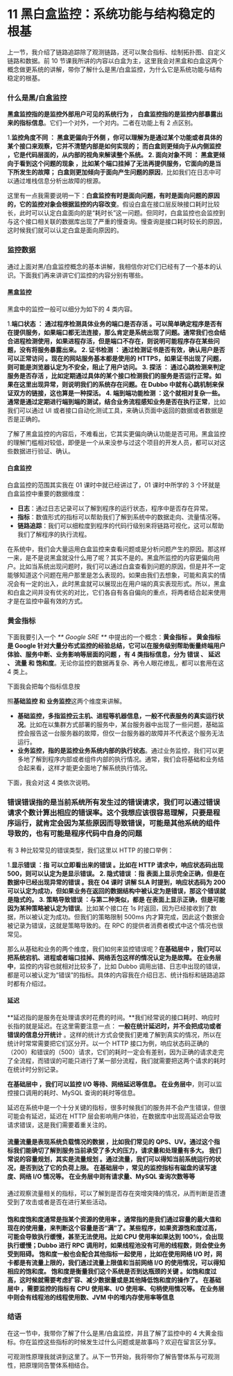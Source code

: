 # 11 黑白盒监控：系统功能与结构稳定的根基

上一节，我介绍了链路追踪除了观测链路，还可以聚合指标、绘制拓扑图、自定义链路和数据。前 10 节课我所讲的内容以白盒为主，这里我会对黑盒和白盒这两个概念做更系统的讲解，带你了解什么是黑/白盒监控，为什么它是系统功能与结构稳定的根基。

### 什么是黑/白盒监控

**黑盒监控指的是监控外部用户可见的系统行为 **，** 白盒监控指的是监控内部暴露出来的指标信息**。它们一个对外，一个对内。二者在功能上有 2 点区别。

1.**监控角度不同 **：** 黑盒更偏向于外侧 **，你可以理解为是通过某个功能或者具体的某个接口来观察，它并不清楚内部是如何实现的；** 而白盒则更倾向于从内侧监控 **，它是代码层面的，从内部的视角来解读整个系统。
2.** 面向对象不同 **：** 黑盒更倾向于看到这个问题的现象 **，比如某个端口挂掉了无法再提供服务，它面向的是当下所发生的故障；** 白盒则更加倾向于面向产生问题的原因**，比如我们在日志中可以通过堆栈信息分析出故障的根源。

这里有一点我需要说明一下：**白盒监控有时是面向问题，有时是面向问题的原因的，它的监控对象会根据监控的内容改变**。假设白盒在接口层反映接口耗时比较长，此时可以认定白盒面向的是“耗时长”这一问题。但同时，白盒监控也会监控到与这个接口相关联的数据库出现了严重的慢查询。慢查询是接口耗时较长的原因，这时候我们就可以认定白盒是面向原因的。

### 监控数据

通过上面对黑/白盒监控概念的基本讲解，我相信你对它们已经有了一个基本的认识。下面我们再来讲讲它们监控的内容分别有哪些。

#### 黑盒监控

黑盒中的监控一般可以细分为如下的 4 类内容。

1.**端口状态 **：** 通过程序检测具体业务的端口是否存活 **。可以简单确定程序是否有在提供服务，如果端口都无法连接，那么肯定是系统出现了问题。通常我们也会结合进程检测使用，如果进程存活，但是端口不存在，则说明可能程序存在某些问题，没有将服务暴露出来。
2.** 证书检测 **：** 通过检测证书是否有效，确认用户是否可以正常访问 **。现在的网站服务基本都是使用的 HTTPS，如果证书出现了问题，则可能是浏览器认定为不安全，阻止了用户访问。
3.** 探活 **：** 通过心跳检测来判定服务是否存活 **，比如定期通过具体的某个接口检测我们的服务是否运行正常。如果在这里出现异常，则说明我们的系统存在问题。在 Dubbo 中就有心跳机制来保证双方的链接，这也算是一种探活。
4.** 端到端功能检测 **：这个就相对复杂一些。** 通常是通过定期进行端到端的测试，结合业务流程感知业务是否在执行正常**，比如我们可以通过 UI 或者接口自动化测试工具，来确认页面中返回的数据或者数据是否是正确的。

了解了黑盒监控的内容后，不难看出，它其实更偏向确认功能是否可用。黑盒监控的理解门槛相对较低，即便是一个从来没参与过这个项目的开发人员，都可以对这些数据进行验证、确认。

#### 白盒监控

白盒监控的范围其实我在 01 课时中就已经讲过了，01 课时中所学的 3 个环就是白盒监控中重要的数据维度：

- **日志**：通过日志记录可以了解到程序的运行状态，程序中是否存在异常。
- **指标**：数值形式的指标可以帮助我们了解到系统中的数据走向、流量情况等。
- **链路追踪**：我们可以细粒度到程序的代码行级别来将链路可视化，这可以帮助我们了解程序的执行流程。

在系统中，我们会大量运用白盒监控来查看问题或是分析问题产生的原因。那这样一来，是不是说黑盒就没什么用了呢？其实不是的。黑盒所监控的内容更偏向用户。比如当系统出现问题时，我们可以通过白盒查看到问题的原因，但是并不一定能够知道这个问题在用户那里是怎么表现的。如果由我们去想象，可能和真实的情况会有一定的出入，此时黑盒就可以展现出在用户端的真实表现形式。所以，黑盒和白盒之间并没有优劣的对比，它们各自有各自偏向的重点，将两者结合起来使用才是在监控中最有效的方式。

### 黄金指标

下面我要引入一个 _\*\* Google SRE \*\*_ 中提出的一个概念：**黄金指标 **。** 黄金指标是 Google 针对大量分布式监控的经验总结，它可以在服务级别帮助衡量终端用户体验、服务中断、业务影响等层面的问题 **，有 4 类指标信息，分为** 错误 **、** 延迟 **、** 流量 **和** 饱和度**。无论你监控的数据再复杂、再令人眼花缭乱，都可以套用在这 4 类上。

下面我会把每个指标信息按

照**基础监控 **和** 业务监控**这两个维度来讲解。

- **基础监控，多指监控云主机、进程等机器信息，一般不代表服务的真实运行状况**。比如在以集群方式部署的服务中，某台服务器中出现了一些问题，基础监控会报告这一台服务器的故障，但仅一台服务器的故障并不代表这个服务无法运行。
- **业务监控，指的是监控业务系统内部的执行状态**。通过业务监控，我们可以更多地了解到程序内部或者组件内部的执行情况。通常，我们会将基础和业务结合起来看，这样才能更全面地了解系统执行情况。

下面，我会对这 4 类依次说明。

### 错误**错误指的是当前系统所有发生过的错误请求**，我们可以通过错误请求个数计算出相应的错误率。这个我想应该很容易理解，只要是程序运行，就肯定会因为某些原因而导致错误，可能是其他系统的组件导致的，也有可能是程序代码中自身的问题

有 3 种比较常见的错误类型，我们这里以 HTTP 的接口举例：

1.**显示错误 **：指** 可以立即看出来的错误 **。比如在 HTTP 请求中，响应状态码出现 500，则可以认定为是显示错误。
2.** 隐式错误 **：指** 表面上显示完全正确，但是在数据中已经出现异常的错误 **。我在** 04 课时 **讲解 SLA 时提到，响应状态码为 200 可以认定为成功，但如果业务在返回的数据结构中被认定为是错误，那这个错误就是隐式的。
3.** 策略导致错误 **：与第二种类似，都是** 在表面上显示正确，但是可能因为某种策略被认定为错误**。比如某个接口在 1s 时返回，因为已经接收到了数据，所以被认定为成功。但我们的策略限制 500ms 内才算完成，因此这个数据会被记录为错误，这就是策略导致的。在 RPC 的提供者消费者模式中这个情况也很常见。

那么从基础和业务的两个维度，我们如何来监控错误呢？**在基础层中 **，我们可以把系统宕机、进程或者端口挂掉、网络丢包这样的情况认定为是故障。** 在业务层中**，监控的内容也就相对比较多了，比如 Dubbo 调用出错、日志中出现的错误，都是可以被认定为“错误”的指标。具体的内容我在介绍日志、统计指标和链路追踪时都有介绍过。

#### 延迟

\*\*延迟指的是服务在处理请求时花费的时间。\*\*我们经常说的接口耗时、响应时长指的就是延迟。在这里需要注意一点： **一般在统计延迟时，并不会把成功或者错误的信息分开统计** 。这样的统计方式会使我们更难了解到真实的情况，所以在统计时常常需要把它们区分开。以一个 HTTP 接口为例，响应状态码正确的（200）和错误的（500）请求，它们的耗时一定会有差别，因为正确的请求走完了全流程，而错误的可能只进行了某一部分流程，我们就需要把这两个请求的耗时在统计时分别记录。

**在基础层中 **，我们可以监控 I/O 等待、网络延迟等信息。** 在业务层中**，则可以监控接口调用的耗时、MySQL 查询的耗时等信息。

延迟在系统中是一个十分关键的指标，很多时候我们的服务并不会产生错误，但很可能会有延迟，延迟在 HTTP 层会影响用户体验，在数据库中出现高延迟会导致请求错误，这是我们需要着重关注的。

#### 流量**流量是表现系统负载情况的数据 **，比如我们常见的 QPS、UV。通过这个指标我们能确切了解到服务当前承受了多大的压力，请求量和处理量有多大。** 我们常说的容量规划，其实是流量规划 **。通过流量，我们可以得知当前系统运行的状况，是否到达了它的负荷上限。** 在基础层中 **，常见的监控指标有磁盘的读写速度、网络 I/O 情况等。** 在业务层中**则有请求量、MySQL 查询次数等等

通过观察流量相关的指标，可以了解到是否存在突增突降的情况，从而判断是否遭受到了攻击或者是否在进行某些活动。

#### 饱和度**饱和度通常是指某个资源的使用率 **。通常指的是我们通过容量的最大值和现在的使用量，来判断这个容量是否“满”了。某些程序，如果资源饱和度过高，可能会导致执行缓慢，甚至无法使用。比如 CPU 使用率如果达到 100%，会出现执行缓慢；Dubbo 进行 RPC 调用时，如果线程池没有可用的线程数，则会使业务受到阻碍。** 饱和度一般也会配合其他指标一起使用 **，比如在使用网络 I/O 时，网卡都是有流量上限的，我们通过流量上限值和当前网络 I/O 的使用情况，可以得知相应的饱和度。** 饱和度是衡量我们这个系统是否到达瓶颈的关键 **。如饱和度过高，这时候就需要考虑扩容、减少数据量或是其他降低饱和度的操作了。** 在基础层中 **，需要监控的指标有 CPU 使用率、I/O 使用率、句柄使用情况等。** 在业务层中**则会有线程池的线程使用数、JVM 中的堆内存使用率等信息

### 结语

在这一节中，我带你了解了什么是黑/白盒监控，并且了解了监控中的 4 大黄金指标。你在监控这些指标的时候发生过什么问题或是故事吗？欢迎在留言区分享。

可观测性原理我就讲到这里了。从下一节开始，我将带你了解告警体系与可观测性，把原理同告警体系相结合。
